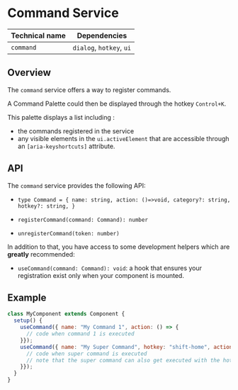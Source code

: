 # Command Service

| Technical name | Dependencies             |
| -------------- | ------------------------ |
| `command`      | `dialog`, `hotkey`, `ui` |

## Overview

The `command` service offers a way to register commands.

A Command Palette could then be displayed through the hotkey `Control+K`.

This palette displays a list including :
- the commands registered in the service
- any visible elements in the `ui.activeElement` that are accessible through an `[aria-keyshortcuts]` attribute.

## API

The `command` service provides the following API:

- `type Command = { name: string, action: ()=>void, category?: string, hotkey?: string, }`

- `registerCommand(command: Command): number`

- `unregisterCommand(token: number)`

In addition to that, you have access to some development helpers which are **greatly** recommended:

- `useCommand(command: Command): void`:
  a hook that ensures your registration exist only when your component is mounted.

## Example

```js
class MyComponent extends Component {
  setup() {
    useCommand({ name: "My Command 1", action: () => {
      // code when command 1 is executed
    }});
    useCommand({ name: "My Super Command", hotkey: "shift-home", action: () => {
      // code when super command is executed
      // note that the super command can also get executed with the hotkey "shift-home"
    }});
  }
}
```
